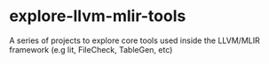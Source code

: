 # explore-llvm-mlir-tools
A series of projects to explore core tools used inside the LLVM/MLIR framework (e.g lit, FileCheck, TableGen, etc)
